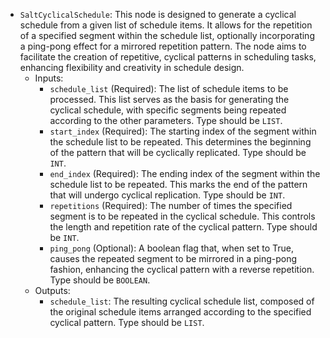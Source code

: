 - `SaltCyclicalSchedule`: This node is designed to generate a cyclical schedule from a given list of schedule items. It allows for the repetition of a specified segment within the schedule list, optionally incorporating a ping-pong effect for a mirrored repetition pattern. The node aims to facilitate the creation of repetitive, cyclical patterns in scheduling tasks, enhancing flexibility and creativity in schedule design.
    - Inputs:
        - `schedule_list` (Required): The list of schedule items to be processed. This list serves as the basis for generating the cyclical schedule, with specific segments being repeated according to the other parameters. Type should be `LIST`.
        - `start_index` (Required): The starting index of the segment within the schedule list to be repeated. This determines the beginning of the pattern that will be cyclically replicated. Type should be `INT`.
        - `end_index` (Required): The ending index of the segment within the schedule list to be repeated. This marks the end of the pattern that will undergo cyclical replication. Type should be `INT`.
        - `repetitions` (Required): The number of times the specified segment is to be repeated in the cyclical schedule. This controls the length and repetition rate of the cyclical pattern. Type should be `INT`.
        - `ping_pong` (Optional): A boolean flag that, when set to True, causes the repeated segment to be mirrored in a ping-pong fashion, enhancing the cyclical pattern with a reverse repetition. Type should be `BOOLEAN`.
    - Outputs:
        - `schedule_list`: The resulting cyclical schedule list, composed of the original schedule items arranged according to the specified cyclical pattern. Type should be `LIST`.
